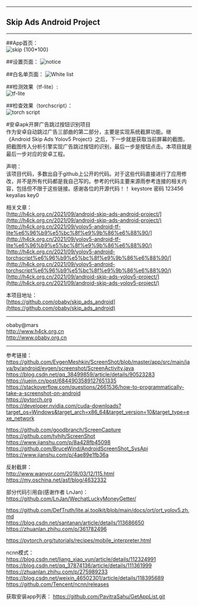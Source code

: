 ----
Skip Ads Android Project
----
---


##App首页：  
![skip {100*100}](screenshots/home-tuya.jpg)  

##设置页面：
![notice](screenshots/settings-tuya.jpg)  

##白名单页面：
![White list](screenshots/whitelist-tuya.jpg)  

##检测效果（tf-lite）:  
![tf-lite](screenshots/tf-tuya.jpg)  

##检查效果（torchscript）：  
![torch script](screenshots/torch-tuya.jpg)  

#安卓apk开屏广告跳过按钮识别项目  
作为安卓自动跳过广告三部曲的第二部分，主要是实现系统截屏功能。继《Android Skip Ads Yolov5 Project》之后，下一步就是获取当前屏幕的截图，把截图传入分析引擎实现广告跳过按钮的识别，最后一步是按钮点击。本项目就是最后一步对应的安卓工程。  

声明：  
该项目代码，多数出自于github上公开的代码。对于这些代码直接进行了应用修改，并不是所有代码都是我自己写的。参考的代码主要来源雨参考连接的相关内容，包括但不限于这些链接。感谢各位的开源代码！！ 
keystore 密码 123456 keyalias key0

相关文章：  
[http://h4ck.org.cn/2021/09/android-skip-ads-android-project/](http://h4ck.org.cn/2021/09/android-skip-ads-android-project/)  
[http://h4ck.org.cn/2021/09/yolov5-android-tf-lite%e6%96%b9%e5%bc%8f%e9%9b%86%e6%88%90/](http://h4ck.org.cn/2021/09/yolov5-android-tf-lite%e6%96%b9%e5%bc%8f%e9%9b%86%e6%88%90/)  
[http://h4ck.org.cn/2021/09/yolov5-android-torchscript%e6%96%b9%e5%bc%8f%e9%9b%86%e6%88%90/](http://h4ck.org.cn/2021/09/yolov5-android-torchscript%e6%96%b9%e5%bc%8f%e9%9b%86%e6%88%90/)  
[http://h4ck.org.cn/2021/09/android-skip-ads-yolov5-project/](http://h4ck.org.cn/2021/09/android-skip-ads-yolov5-project/)  

本项目地址：  
[https://github.com/obaby/skip_ads_android](https://github.com/obaby/skip_ads_android)

---
obaby@mars  
http://www.h4ck.org.cn  
http://www.obaby.org.cn


---
参考链接：  
https://github.com/EvgenMeshkin/ScreenShot/blob/master/app/src/main/java/by/android/evgen/screenshot/ScreenActivity.java  
https://blog.csdn.net/qq_38499859/article/details/90523283  
https://juejin.cn/post/6844903589127651335  
https://stackoverflow.com/questions/2661536/how-to-programmatically-take-a-screenshot-on-android  
https://pytorch.org  
https://developer.nvidia.com/cuda-downloads?target_os=Windows&target_arch=x86_64&target_version=10&target_type=exe_network  

https://github.com/goodbranch/ScreenCapture
https://github.com/tyhjh/ScreenShot
https://www.jianshu.com/p/8a428fb45098
https://github.com/BruceWind/AndroidScreenShot_SysApi
https://www.jianshu.com/p/4ae89e1fb36a  

反射截屏：  
http://www.wanyor.com/2018/03/12/115.html  
https://my.oschina.net/asf/blog/4632332

部分代码引用自(感谢作者 LnJan)：  
https://github.com/LnJan/WechatLuckyMoneyGetter/  

https://github.com/DefTruth/lite.ai.toolkit/blob/main/docs/ort/ort_yolov5.zh.md  
https://blog.csdn.net/santanan/article/details/113686650  
https://zhuanlan.zhihu.com/p/361782496  

https://pytorch.org/tutorials/recipes/mobile_interpreter.html  

ncnn模式：  
https://blog.csdn.net/liang_xiao_yun/article/details/112324991  
https://blog.csdn.net/qq_37874136/article/details/111361999  
https://zhuanlan.zhihu.com/p/275989233  
https://blog.csdn.net/weixin_46502301/article/details/118395689  
https://github.com/Tencent/ncnn/releases  


获取安装app列表：
https://github.com/PavitraSahu/GetAppList.git
